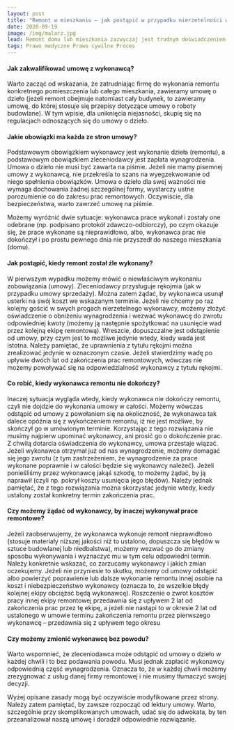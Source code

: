 ```yaml
---
layout: post
title: "Remont w mieszkaniu – jak postąpić w przypadku nierzetelności wykonawcy?"
date: 2020-09-19
image: /img/malarz.jpg
lead: Remont domu lub mieszkania zazwyczaj jest trudnym doświadczeniem. Bałagan, ograniczenia w codziennym funkcjonowaniu i piętrzące się wydatki. Nierzadko pojawia się problem z rzetelnością wykonawcy remontu. Prace zostały wykonane niewłaściwie, a wykonawca nie odbiera telefonu lub też nieustannie przekonuje, że dokończy jutro, a owo jutro nigdy nie nadchodzi? W przedmiotowym wpisie postaram się wyjaśnić, jak postąpić w takiej sytuacji.
tags: Prawo medyczne Prawo cywilne Proces
---
```


#### Jak zakwalifikować umowę z wykonawcą?
Warto zacząć od wskazania, że zatrudniając firmę do wykonania remontu konkretnego pomieszczenia lub całego mieszkania, zawieramy umowę o dzieło (jeżeli remont obejmuje natomiast cały budynek, to zawieramy umowę, do której stosuje się przepisy dotyczące umowy o roboty budowlane). W tym wpisie, dla uniknięcia niejasności, skupię się na regulacjach odnoszących się do umowy o dzieło.

#### Jakie obowiązki ma każda ze stron umowy?
Podstawowym obowiązkiem wykonawcy jest wykonanie dzieła (remontu), a podstawowym obowiązkiem zleceniodawcy jest zapłata wynagrodzenia. Umowa o dzieło nie musi być zawarta na piśmie. Jeżeli nie mamy pisemnej umowy z wykonawcą, nie przekreśla to szans na wyegzekwowanie od niego spełnienia obowiązków. Umowa o dzieło dla swej ważności nie wymaga dochowania żadnej szczególnej formy, wystarczy ustne porozumienie co do zakresu prac remontowych. Oczywiście, dla bezpieczeństwa, warto zawrzeć umowę na piśmie.

Możemy wyróżnić dwie sytuacje: wykonawca prace wykonał i zostały one odebrane (np. podpisano protokół zdawczo-odbiorczy), po czym okazuje się, że prace wykonane są nieprawidłowo, albo, wykonawca prac nie dokończył i po prostu pewnego dnia nie przyszedł do naszego mieszkania (domu).

#### Jak postąpić, kiedy remont został źle wykonany?
W pierwszym wypadku możemy mówić o niewłaściwym wykonaniu zobowiązania (umowy). Zleceniodawcy przysługuje rękojmia (jak w przypadku umowy sprzedaży). Można zatem żądać, by wykonawca usunął usterki na swój koszt we wskazanym terminie. Jeżeli nie chcemy po raz kolejny gościć w swych progach nierzetelnego wykonawcy, możemy złożyć oświadczenie o obniżeniu wynagrodzenia i wezwać wykonawcę do zwrotu odpowiedniej kwoty (możemy ją następnie spożytkować na usunięcie wad przez kolejną ekipę remontową). Wreszcie, dopuszczalne jest odstąpienie od umowy, przy czym jest to możliwe jedynie wtedy, kiedy wada jest istotna. Należy pamiętać, że uprawnienia z tytułu rękojmi można zrealizować jedynie w oznaczonym czasie. Jeżeli stwierdzimy wadę po upływie dwóch lat od zakończenia prac remontowych, wówczas nie możemy powoływać się na odpowiedzialność wykonawcy z tytułu rękojmi.

#### Co robić, kiedy wykonawca remontu nie dokończy?
Inaczej sytuacja wygląda wtedy, kiedy wykonawca nie dokończy remontu, czyli nie dojdzie do wykonania umowy w całości. Możemy wówczas odstąpić od umowy z powołaniem się na okoliczność, że wykonawca tak dalece opóźnia się z wykończeniem remontu, iż nie jest możliwe, by skończył go w umówionym terminie. Korzystając z tego rozwiązania nie musimy najpierw upominać wykonawcy, ani prosić go o dokończenie prac. Z chwilą dotarcia oświadczenia do wykonawcy, umowa przestaje wiązać. Jeżeli wykonawca otrzymał już od nas wynagrodzenie, możemy domagać się jego zwrotu (z tym zastrzeżeniem, że wynagrodzenie za prace wykonane poprawnie i w całości będzie się wykonawcy należeć). Jeżeli ponieśliśmy przez wykonawcę jakąś szkodę, to możemy żądać, by ją naprawił (czyli np. pokrył koszty usunięcia jego błędów). Należy jednak pamiętać, że z tego rozwiązania można skorzystać jedynie wtedy, kiedy ustalony został konkretny termin zakończenia prac.

#### Czy możemy żądać od wykonawcy, by inaczej wykonywał prace remontowe?
Jeżeli zaobserwujemy, że wykonawca wykonuje remont nieprawidłowo (stosuje materiały niższej jakości niż to ustalono, dopuszcza się błędów w sztuce budowlanej lub niedbalstwa), możemy wezwać go do zmiany sposobu wykonywania i wyznaczyć mu w tym celu odpowiedni termin. Należy konkretnie wskazać, co zarzucamy wykonawcy i jakich zmian oczekujemy. Jeżeli nie przyniesie to skutku, możemy od umowy odstąpić albo powierzyć poprawienie lub dalsze wykonanie remontu innej osobie na koszt i niebezpieczeństwo wykonawcy (oznacza to, że wszelkie błędy kolejnej ekipy obciążać będą wykonawcę). Roszczenie o zwrot kosztów pracy innej ekipy remontowej przedawnia się z upływem 2 lat od zakończenia prac przez tę ekipę, a jeżeli nie nastąpi to w okresie 2 lat od ustalonego w umowie terminu zakończenia remontu przez pierwszego wykonawcę – przedawnia się z upływem tego okresu

#### Czy możemy zmienić wykonawcę bez powodu?
Warto wspomnieć, że zleceniodawca może odstąpić od umowy o dzieło w każdej chwili i to bez podawania powodu. Musi jednak zapłacić wykonawcy odpowiednią część wynagrodzenia. Oznacza to, że w każdej chwili możemy zrezygnować z usług danej firmy remontowej i nie musimy tłumaczyć swojej decyzji.

Wyżej opisane zasady mogą być oczywiście modyfikowane przez strony. Należy zatem pamiętać, by zawsze rozpocząć od lektury umowy. Warto, szczególnie przy skomplikowanych umowach, udać się do adwokata, by ten przeanalizował naszą umowę i doradził odpowiednie rozwiązanie.
